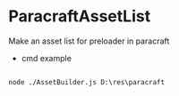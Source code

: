 # ParacraftAssetList
Make an asset list for preloader in paracraft
- cmd example
```

node ./AssetBuilder.js D:\res\paracraft
```
